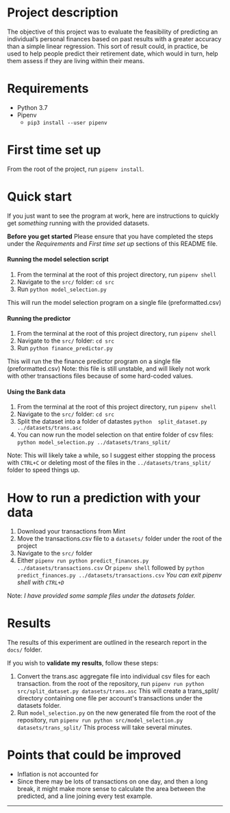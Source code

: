 # Project description
The objective of this project was to evaluate the feasibility of predicting an individual’s personal finances based on past results with a greater accuracy than a simple linear regression. This sort of result could, in practice, be used to help people predict their retirement date, which would in turn, help them assess if they are living within their means.



# Requirements
+ Python 3.7
+ Pipenv
    + `pip3 install --user pipenv`


# First time set up
From the root of the project, run `pipenv install`.

# Quick start
If you just want to see the program at work, here are instructions to quickly get _something_ running with the provided datasets.

**Before you get started**
Please ensure that you have completed the steps under the _Requirements_ and _First time set up_ sections of this README file.

#### Running the model selection script
1. From the terminal at the root of this project directory, run `pipenv shell`
2. Navigate to the `src/` folder: `cd src`
3. Run `python model_selection.py`

This will run the model selection program on a single file (preformatted.csv)

#### Running the predictor
1. From the terminal at the root of this project directory, run `pipenv shell`
2. Navigate to the `src/` folder: `cd src`
3. Run `python finance_predictor.py`

This will run the the finance predictor program on a single file (preformatted.csv)
Note: this file is still unstable, and will likely not work with other transactions files because of some hard-coded values.

#### Using the Bank data
1. From the terminal at the root of this project directory, run `pipenv shell`
2. Navigate to the `src/` folder: `cd src`
3. Split the dataset into a folder of datastes `python  split_dataset.py ../datasets/trans.asc`
4. You can now run the model selection on that entire folder of csv files: `python model_selection.py ../datasets/trans_split/`

Note: This will likely take a while, so I suggest either stopping the process with `CTRL+C` or deleting most of the files in the `../datasets/trans_split/` folder to speed things up.


# How to run a prediction with your data
1. Download your transactions from Mint
2. Move the transactions.csv file to a `datasets/` folder under the root of the project
3. Navigate to the `src/` folder
4. Either `pipenv run python predict_finances.py ../datasets/transactions.csv`
    Or `pipenv shell` followed by `python predict_finances.py ../datasets/transactions.csv`
    _You can exit pipenv shell with `CTRL+D`_

Note: _I have provided some sample files under the datasets folder._

# Results

The results of this experiment are outlined in the research report in the `docs/` folder.

If you wish to **validate my results**, follow these steps:
1. Convert the trans.asc aggregate file into individual csv files for each transaction.
    from the root of the repository, run `pipenv run python src/split_dataset.py datasets/trans.asc`
    This will create a trans_split/ directory containing one file per account's transactions under the datasets folder.
2. Run `model_selection.py` on the new generated file
    from the root of the repository, run `pipenv run python src/model_selection.py datasets/trans_split/`
    This process will take several minutes.




# Points that could be improved
+ Inflation is not accounted for
+ Since there may be lots of transactions on one day, and then a long break, it might make more sense to calculate the area between the predicted, and a line joining every test example.



---



